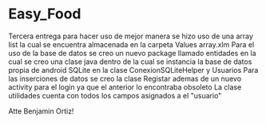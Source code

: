 # Easy_Food
Tercera entrega para hacer uso de mejor manera se hizo uso de una array list la cual se encuentra almacenada en la carpeta Values array.xlm
Para el uso de la base de datos se creo un nuevo package llamado entidades en la cual se creo una clase java dentro de la cual se instancia la base de datos propia
de android SQLite en la clase ConexionSQLiteHelper y Usuarios
Para las inserciones de datos se creo la clase Registar ademas de un nuevo activity para el login ya que el anterior lo encontraba obsoleto 
La clase utilidades cuenta con todos los campos asignados a el "usuario"

Atte Benjamin Ortiz!

